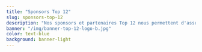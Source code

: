 ```yaml
---
title: "Sponsors Top 12"
slug: sponsors-top-12
description: "Nos sponsors et partenaires Top 12 nous permettent d'assumer la charge financière liée à la participation à cette compétition de haut niveau."
banner: "/img/banner-top-12-logo-b.jpg"
color: text-blue
background: banner-light
---
```

